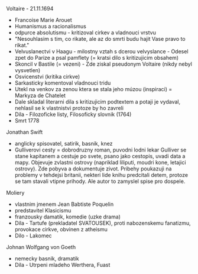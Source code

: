 Voltaire - 21.11.1694
- Francoise Marie Arouet
- Humanismus a racionalismus
- odpurce absolutismu - kritizoval cirkev a vladnouci vrstvu
- "Nesouhlasim s tim, co rikate, ale az do smrti budu hajit Vase pravo to rikat."
- Velvuslanectvi v Haagu - milostny vztah s dcerou velvyslance - Odesel zpet do Parize a psal pamflety (= kratsi dilo s kritizujicim obsahem)
- Skoncil v Bastile (= vezeni) - Zde ziskal pseudonym Voltaire (nikdy nebyl vysvetlen)
- Osvicenstvi (kritika cirkve)
- Sarkasticky komentoval vladnouci tridu
- Utekl na venkov za zenou ktera se stala jeho múzou (inspiraci) = Markyza de Chatelet
- Dale skladal literarni dila s kritizujicim podtextem a potaji je vydaval, nehlasil se k vlastnistvi protoze by ho zavreli
- Dila - Filozoficke listy, Filosoficky slovnik (1764)
- Smrt 1778

Jonathan Swift
- anglicky spisovatel, satirik, basnik, knez
- Gulliverovi cesty = dobrodruzny roman, puvodni lodni lekar Gulliver se stane kapitanem a cestuje po svete, psano jako cestopis, uvadi data a mapy. Objevuje zvlastni ostrovy (napriklad liliputi, moudri kone, letajici ostrovy). Zde pobyva a dokumentuje zivot. Pribehy poukazuji na problemy v tehdejsi britanii, nekteri lide knihu predcitali detem, protoze se tam stavali vtipne prihody. Ale autor to zamyslel spise pro dospele.

Moliery
- vlastnim jmenem Jean Babtiste Poquelin
- predstavitel Klasicismu
- franzousky damatik, komedie (uzke drama)
- Dila - Tartufe (prekladatel SVATOUSEK), proti nabozenskemu fanatizmu, provokace cirkve, obvinen z atheismu
- Dilo - Lakomec

Johnan Wolfgang von Goeth
- nemecky basnik, dramatik
- Dila - Utrpeni mladeho Werthera, Fuast
